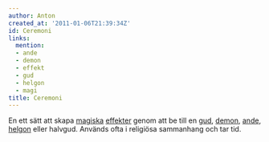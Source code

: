 ```yaml
---
author: Anton
created_at: '2011-01-06T21:39:34Z'
id: Ceremoni
links:
  mention:
  - ande
  - demon
  - effekt
  - gud
  - helgon
  - magi
title: Ceremoni
---
```


En ett sätt att skapa [magiska][] [effekter] genom att be till en [gud], [demon], [ande], [helgon]
eller halvgud. Används ofta i religiösa sammanhang och tar tid.

  [magiska]: magi
  [effekter]: effekt
  [gud]: gud
  [demon]: demon
  [ande]: ande
  [helgon]: helgon
